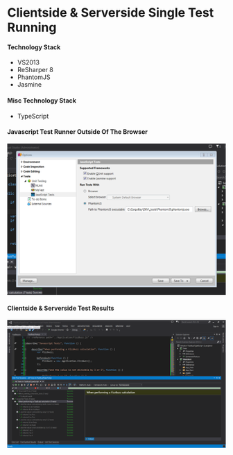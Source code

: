 # Clientside & Serverside Single Test Running

#### Technology Stack

- VS2013
- ReSharper 8
- PhantomJS
- Jasmine

#### Misc Technology Stack

- TypeScript

#### Javascript Test Runner Outside Of The Browser

<img src="https://github.com/joeyshipley/ClientsideAndServersideTestsRunningTogether/blob/master/Screenshots/ReSharperPhantomJSRunner.png?raw=true" />

#### Clientside & Serverside Test Results

<img src="https://github.com/joeyshipley/ClientsideAndServersideTestsRunningTogether/blob/master/Screenshots/ClientAndServersideTestRunner.png?raw=true" />
